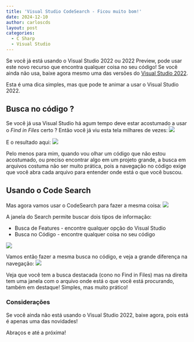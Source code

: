 ```yaml
---
title: 'Visual Studio CodeSearch - Ficou muito bom!'
date: 2024-12-10
author: carloscds
layout: post
categories:
  - C Sharp 
  - Visual Studio
---
```

Se você já está usando o Visual Studio 2022 ou 2022 Preview, pode usar este novo recurso que encontra qualquer coisa no seu código! Se você ainda não usa, baixe agora mesmo uma das versões do [Visual Studio 2022](https://visualstudio.microsoft.com/pt-br/vs/).

Esta é uma dica simples, mas que pode te animar a usar o Visual Studio 2022. 

## Busca no código ?

Se você já usa Visual Studio há agum tempo deve estar acostumado a usar o *Find in Files* certo ? Então você já viu esta tela milhares de vezes:
![]( wp-content/uploads/2024/12/FindAndReplace.png)

E o resultado aqui:
![]( wp-content/uploads/2024/12/FindAndReplaceResult.png)

Pelo menos para mim, quando vou olhar um código que não estou acostumado, ou preciso encontrar algo em um projeto grande, a busca em arquivos costuma não ser muito prática, pois a navegação no código exige que você abra cada arquivo para entender onde está o que você buscou.

## Usando o Code Search

Mas agora vamos usar o CodeSearch para fazer a mesma coisa:
![]( wp-content/uploads/2024/12/CodeSearchMenu.png)

A janela do Search permite buscar dois tipos de informação:

* Busca de Features - encontre qualquer opção do Visual Studio
* Busca no Código - encontre qualquer coisa no seu código
 
![]( wp-content/uploads/2024/12/CodeSearchWindow.png)


Vamos então fazer a mesma busca no código, e veja a grande diferença na navegação:
![]( wp-content/uploads/2024/12/CodeSearchWindow.gif)

Veja que você tem a busca destacada (cono no Find in Files) mas na direita tem uma janela com o arquivo onde está o que você está procurando, também em destaque! Simples, mas muito prático!

### Considerações
Se você ainda não está usando o Visual Studio 2022, baixe agora, pois está é apenas uma das novidades!

Abraços e até a próxima!
